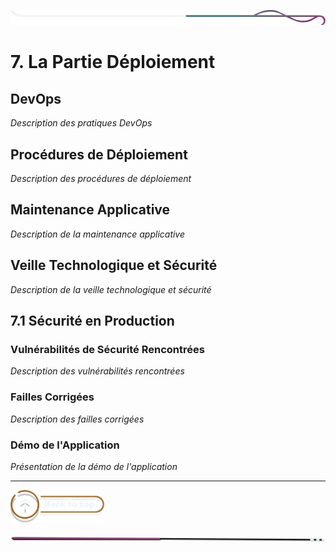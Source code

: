 ![border](../../assets/line/border_deco_rt.png)

# 7. La Partie Déploiement

## DevOps

*Description des pratiques DevOps*

## Procédures de Déploiement

*Description des procédures de déploiement*

## Maintenance Applicative

*Description de la maintenance applicative*

## Veille Technologique et Sécurité

*Description de la veille technologique et sécurité*

## 7.1 Sécurité en Production

### Vulnérabilités de Sécurité Rencontrées

*Description des vulnérabilités rencontrées*

### Failles Corrigées

*Description des failles corrigées*

### Démo de l'Application

*Présentation de la démo de l'application*

---

<a href="../../README.md">
<img src="../../assets/button/back_to_top.png" alt="Retour au sommaire" style="width: 150px; height: auto;">
</a>

![border](../../assets/line/line-pink-point_l.png) 